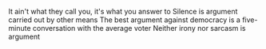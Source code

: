 It ain't what they call you, it's what you answer to 
Silence is argument carried out by other means
The best argument against democracy is a five-minute conversation with the average voter
Neither irony nor sarcasm is argument
